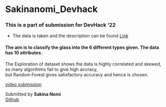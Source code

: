 # Sakinanomi_Devhack

### This is a part of submission for DevHack ‘22

- The data is taken and the description can be found [Link](https://archive.ics.uci.edu/ml/datasets/glass+identification)

#### The aim is to classify the glass into the 6 different types given. The data has 10 attributes.<br>

The Exploration of dataset shows the data is highly correlated and skewed, so many algorihtms fail to give high accracy,
<br> but Random Forest gives satisfactory accuracy and hence is chosen.

[video submission](https://youtu.be/zVWWjTKCxQc)

Submitted by <b> Sakina Nomi </b><br>
[Github](https://github.com/sakinanomi)

